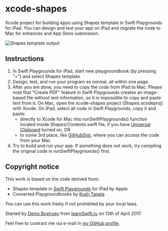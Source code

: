 # xcode-shapes
Xcode project for building apps using Shapes template in Swift Playgrounds for iPad.  You can design and test your app on iPad and migrate the code to Mac for enhances and App Store submission.

![Shapes template output](https://github.com/dbystruev/xcode-shapes/blob/master/Resources/xcode-shapes.png)
## Instructions
1. In Swift Playgrounds for iPad, start new playgroundbook (by pressing "+") and select Shapes template.
1. Design, test, and run your program as normal, all within one page.
1. After you are done, you need to copy the code from iPad to Mac.  Please note that "Create PDF" feature in Swift Playgrounds creates an image-based file without text information, so it is impossible to copy and paste text from it.  On Mac, open the xcode-shapes project (Shapes.xcodeproj) with Xcode.  On iPad, select all code in Swift Playgrounds, copy it and paste:
   * directly to Xcode for Mac into runSwiftPlaygrounds() function located inside Shapes/Contents.swift file, if you have [Universal Clipboard](https://support.apple.com/kb/PH25168) turned on, OR
   * to some 3rd place, like [GitHubGist](https://gist.github.com), where you can access the code from your Mac
1. Try to build and run your app.  If something does not work, try compiling the original code in runSwiftPlaygrounds() first.
## Copyright notice
This work is based on the code derived from:
* Shapes template in [Swift Playgrounds](https://itunes.apple.com/us/app/swift-playgrounds/id908519492) for iPad by Apple
* Converted Playgroundbooks by [Kush Taneja](https://github.com/kushtaneja)

You can use this work freely if not prohibited by your local laws.

Started by [Denis Bystruev](https://github.com/dbystruev/) from [learnSwift.ru](http://learnSwift.ru) on 13th of April 2017.

Feel free to contract me via e-mail in [my GitHub profile](https://github.com/dbystruev/).
